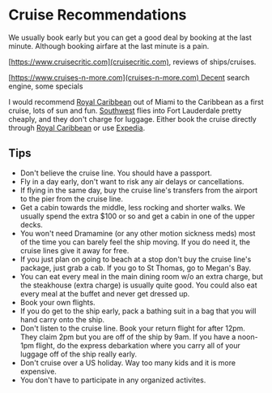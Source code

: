 # Cruise Recommendations

We usually book early but you can get a good deal by booking at the last minute. Although booking airfare at the last minute is a pain.

[https://www.cruisecritic.com](cruisecritic.com), reviews of ships/cruises.

[https://www.cruises-n-more.com](cruises-n-more.com) Decent search engine, some specials

I would recommend [Royal Caribbean](https://www.royalcaribbean.com) out of Miami to the Caribbean as a first cruise, lots of sun and fun. [Southwest](https://www.southwest.com) flies into Fort Lauderdale pretty cheaply, and they don't charge for luggage. Either book the cruise directly through [Royal Caribbean](https://www.royalcaribbean.com) or use [Expedia](https://www.expedia.com).

## Tips

* Don't believe the cruise line. You should have a passport.
* Fly in a day early, don't want to risk any air delays or cancellations.
* If flying in the same day, buy the cruise line's transfers from the airport to the pier from the cruise line.
* Get a cabin towards the middle, less rocking and shorter walks. We usually spend the extra $100 or so and get a cabin in one of the upper decks.
* You won't need Dramamine (or any other motion sickness meds) most of the time you can barely feel the ship moving. If you do need it, the cruise lines give it away for free.
* If you just plan on going to beach at a stop don't buy the cruise line's package, just grab a cab. If you go to St Thomas, go to Megan's Bay.
* You can eat every meal in the main dining room w/o an extra charge, but the steakhouse (extra charge) is usually quite good. You could also eat every meal at the buffet and never get dressed up.
* Book your own flights.
* If you do get to the ship early, pack a bathing suit in a bag that you will hand carry onto the ship.
* Don't listen to the cruise line. Book your return flight for after 12pm. They claim 2pm but you are off of the ship by 9am. If you have a noon-1pm flight, do the express debarkation where you carry all of your luggage off of the ship really early.
* Don't cruise over a US holiday. Way too many kids and it is more expensive.
* You don't have to participate in any organized activites.
